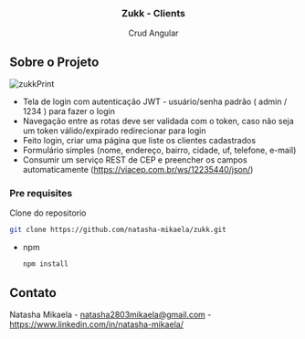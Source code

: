  <!--
 * Projeto: Zukk
 * Data: 28/01/2021
 * Autora: Natasha Mikaela
 -->

<!-- PROJECT LOGO -->
<br />
<p align="center">
  <h3 align="center">Zukk - Clients</h3>

  <p align="center">
    Crud Angular
    <br />
  </p>
</p>


<!-- ABOUT THE PROJECT -->
## Sobre o Projeto

![zukkPrint](https://user-images.githubusercontent.com/51464496/106229645-08f8a600-61ff-11eb-8c79-54417d509da5.jpg)



* Tela de login com autenticação JWT - usuário/senha padrão ( admin / 1234 ) para fazer o login
* Navegação entre as rotas deve ser validada com o token, caso não seja um token válido/expirado redirecionar para login
* Feito login, criar uma página que liste os clientes cadastrados 
* Formulário simples (nome, endereço, bairro, cidade, uf, telefone, e-mail) 
* Consumir um serviço REST de CEP e preencher os campos automaticamente (https://viacep.com.br/ws/12235440/json/)



<!-- GETTING STARTED -->
### Pre requisites
 Clone do repositorio
   ```sh
   git clone https://github.com/natasha-mikaela/zukk.git
   ```

* npm
  ```sh
  npm install 
  ```


<!-- CONTACT -->
## Contato

Natasha Mikaela - natasha2803mikaela@gmail.com - https://www.linkedin.com/in/natasha-mikaela/
